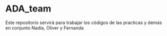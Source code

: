 # ADA_team
Este repositorio servirá para trabajar los códigos de las practicas y demás en conjunto Nadia, Oliver y Fernanda
